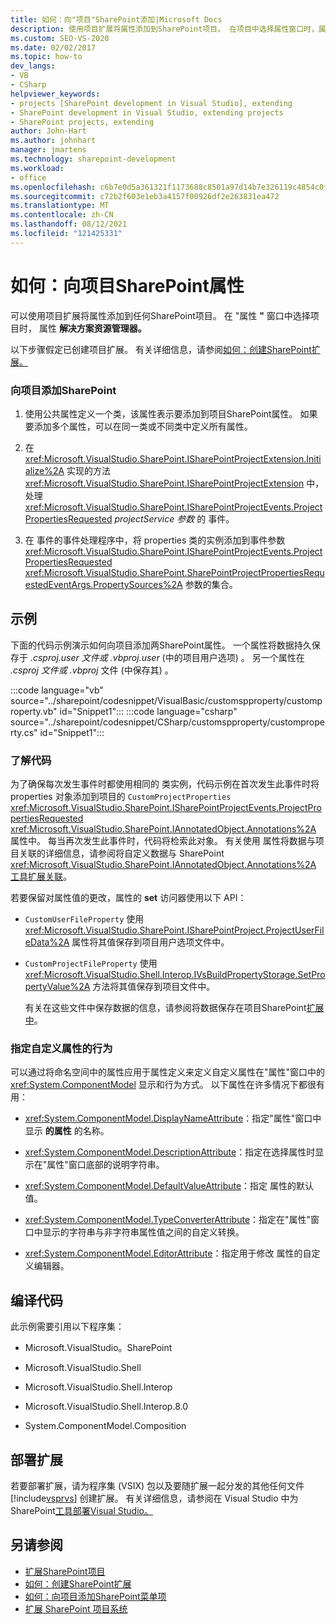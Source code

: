 ```yaml
---
title: 如何：向"项目"SharePoint添加|Microsoft Docs
description: 使用项目扩展将属性添加到SharePoint项目。 在项目中选择属性窗口时，属性将显示在解决方案资源管理器。
ms.custom: SEO-VS-2020
ms.date: 02/02/2017
ms.topic: how-to
dev_langs:
- VB
- CSharp
helpviewer_keywords:
- projects [SharePoint development in Visual Studio], extending
- SharePoint development in Visual Studio, extending projects
- SharePoint projects, extending
author: John-Hart
ms.author: johnhart
manager: jmartens
ms.technology: sharepoint-development
ms.workload:
- office
ms.openlocfilehash: c6b7e0d5a361321f1173688c8501a97d14b7e326119c4854c0fcd4310f1ac5ea
ms.sourcegitcommit: c72b2f603e1eb3a4157f00926df2e263831ea472
ms.translationtype: MT
ms.contentlocale: zh-CN
ms.lasthandoff: 08/12/2021
ms.locfileid: "121425331"
---
```

# <a name="how-to-add-a-property-to-sharepoint-projects"></a>如何：向项目SharePoint属性
  可以使用项目扩展将属性添加到任何SharePoint项目。 在 "属性 **"** 窗口中选择项目时， 属性 **解决方案资源管理器。**

 以下步骤假定已创建项目扩展。 有关详细信息，请参阅[如何：创建SharePoint扩展。](../sharepoint/how-to-create-a-sharepoint-project-extension.md)

### <a name="to-add-a-property-to-a-sharepoint-project"></a>向项目添加SharePoint

1. 使用公共属性定义一个类，该属性表示要添加到项目SharePoint属性。 如果要添加多个属性，可以在同一类或不同类中定义所有属性。

2. 在 <xref:Microsoft.VisualStudio.SharePoint.ISharePointProjectExtension.Initialize%2A> 实现的方法 <xref:Microsoft.VisualStudio.SharePoint.ISharePointProjectExtension> 中，处理 <xref:Microsoft.VisualStudio.SharePoint.ISharePointProjectEvents.ProjectPropertiesRequested> *projectService 参数* 的 事件。

3. 在 事件的事件处理程序中，将 properties 类的实例添加到事件参数 <xref:Microsoft.VisualStudio.SharePoint.ISharePointProjectEvents.ProjectPropertiesRequested> <xref:Microsoft.VisualStudio.SharePoint.SharePointProjectPropertiesRequestedEventArgs.PropertySources%2A> 参数的集合。

## <a name="example"></a>示例
 下面的代码示例演示如何向项目添加两SharePoint属性。 一个属性将数据持久保存于 *.csproj.user 文件或 .vbproj.user*  (中的项目用户选项) 。 另一个属性在 *.csproj 文件或 .vbproj* 文件 (中保存其) 。

 :::code language="vb" source="../sharepoint/codesnippet/VisualBasic/customspproperty/customproperty.vb" id="Snippet1":::
 :::code language="csharp" source="../sharepoint/codesnippet/CSharp/customspproperty/customproperty.cs" id="Snippet1":::

### <a name="understand-the-code"></a>了解代码
 为了确保每次发生事件时都使用相同的 类实例，代码示例在首次发生此事件时将 properties 对象添加到项目的 `CustomProjectProperties` <xref:Microsoft.VisualStudio.SharePoint.ISharePointProjectEvents.ProjectPropertiesRequested> <xref:Microsoft.VisualStudio.SharePoint.IAnnotatedObject.Annotations%2A> 属性中。 每当再次发生此事件时，代码将检索此对象。 有关使用 属性将数据与项目关联的详细信息，请参阅将自定义数据与 SharePoint <xref:Microsoft.VisualStudio.SharePoint.IAnnotatedObject.Annotations%2A> [工具扩展关联](../sharepoint/associating-custom-data-with-sharepoint-tools-extensions.md)。

 若要保留对属性值的更改，属性的 **set** 访问器使用以下 API：

- `CustomUserFileProperty` 使用 <xref:Microsoft.VisualStudio.SharePoint.ISharePointProject.ProjectUserFileData%2A> 属性将其值保存到项目用户选项文件中。

- `CustomProjectFileProperty` 使用 <xref:Microsoft.VisualStudio.Shell.Interop.IVsBuildPropertyStorage.SetPropertyValue%2A> 方法将其值保存到项目文件中。

  有关在这些文件中保存数据的信息，请参阅将数据保存在项目SharePoint[扩展中](../sharepoint/saving-data-in-extensions-of-the-sharepoint-project-system.md)。

### <a name="specify-the-behavior-of-custom-properties"></a>指定自定义属性的行为
 可以通过将命名空间中的属性应用于属性定义来定义自定义属性在"属性"窗口中的 <xref:System.ComponentModel> 显示和行为方式。 以下属性在许多情况下都很有用：

- <xref:System.ComponentModel.DisplayNameAttribute>：指定"属性"窗口中显示 **的属性** 的名称。

- <xref:System.ComponentModel.DescriptionAttribute>：指定在选择属性时显示在"属性"窗口底部的说明字符串。

- <xref:System.ComponentModel.DefaultValueAttribute>：指定 属性的默认值。

- <xref:System.ComponentModel.TypeConverterAttribute>：指定在"属性"窗口中显示的字符串与非字符串属性值之间的自定义转换。

- <xref:System.ComponentModel.EditorAttribute>：指定用于修改 属性的自定义编辑器。

## <a name="compile-the-code"></a>编译代码
 此示例需要引用以下程序集：

- Microsoft.VisualStudio。SharePoint

- Microsoft.VisualStudio.Shell

- Microsoft.VisualStudio.Shell.Interop

- Microsoft.VisualStudio.Shell.Interop.8.0

- System.ComponentModel.Composition

## <a name="deploy-the-extension"></a>部署扩展
 若要部署扩展，请为程序集 (VSIX) 包以及要随扩展一起分发的其他任何文件 [!include[vsprvs](../sharepoint/includes/vsprvs-md.md)] 创建扩展。 有关详细信息，请参阅在 Visual Studio 中为 SharePoint[工具部署Visual Studio。](../sharepoint/deploying-extensions-for-the-sharepoint-tools-in-visual-studio.md)

## <a name="see-also"></a>另请参阅
- [扩展SharePoint项目](../sharepoint/extending-sharepoint-projects.md)
- [如何：创建SharePoint扩展](../sharepoint/how-to-create-a-sharepoint-project-extension.md)
- [如何：向项目添加SharePoint菜单项](../sharepoint/how-to-add-a-shortcut-menu-item-to-sharepoint-projects.md)
- [扩展 SharePoint 项目系统](../sharepoint/extending-the-sharepoint-project-system.md)

